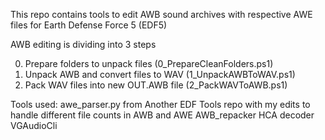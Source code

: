 This repo contains tools to edit AWB sound archives with respective AWE files for Earth Defense Force 5 (EDF5)

AWB editing is dividing into 3 steps

0. Prepare folders to unpack files (0_PrepareCleanFolders.ps1)
1. Unpack AWB and convert files to WAV (1_UnpackAWBToWAV.ps1)
2. Pack WAV files into new OUT.AWB file (2_PackWAVToAWB.ps1)

Tools used:
awe_parser.py from Another EDF Tools repo with my edits to handle different file counts in AWB and AWE
AWB_repacker
HCA decoder
VGAudioCli
